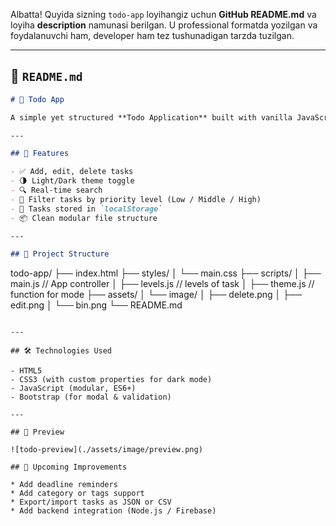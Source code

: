 Albatta! Quyida sizning `todo-app` loyihangiz uchun **GitHub README.md** va loyiha **description** namunasi berilgan. U professional formatda yozilgan va foydalanuvchi ham, developer ham tez tushunadigan tarzda tuzilgan.

---

## 📄 `README.md`

```markdown
# 📝 Todo App

A simple yet structured **Todo Application** built with vanilla JavaScript, HTML, and CSS. This project is designed with a modular architecture and supports **Dark Mode**, **localStorage**, **filtering**, **searching**, and **task editing/deletion** — all without any frontend frameworks.

---

## 🚀 Features

- ✅ Add, edit, delete tasks
- 🌗 Light/Dark theme toggle
- 🔍 Real-time search
- 🎯 Filter tasks by priority level (Low / Middle / High)
- 💾 Tasks stored in `localStorage`
- 📦 Clean modular file structure

---

## 📁 Project Structure

```

todo-app/
├── index.html
├── styles/
│   └── main.css
├── scripts/
│   ├── main.js         // App controller
│   ├── levels.js       // levels of task
│   ├── theme.js        // function for mode
├── assets/
│   └── image/
│       ├── delete.png
│       ├── edit.png
│       └── bin.png
└── README.md

````

---

## 🛠️ Technologies Used

- HTML5
- CSS3 (with custom properties for dark mode)
- JavaScript (modular, ES6+)
- Bootstrap (for modal & validation)

---

## 📸 Preview

![todo-preview](./assets/image/preview.png)

## 🧩 Upcoming Improvements

* Add deadline reminders
* Add category or tags support
* Export/import tasks as JSON or CSV
* Add backend integration (Node.js / Firebase)

